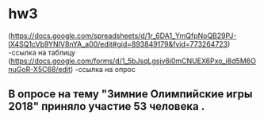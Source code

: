 # hw3
(https://docs.google.com/spreadsheets/d/1r_6DA1_YmQfpNoQB29PJ-IX4SQ1cVb9YNIV8nYA_a00/edit#gid=893849179&fvid=773264723) -ссылка на таблицу
(https://docs.google.com/forms/d/1_5bJsqLgsjv6i0mCNUEX6Pxo_i8d5M6OnuGoR-X5C68/edit) -ссылка на опрос
## В опросе на тему "Зимние Олимпийские игры 2018" приняло участие 53 человека .
